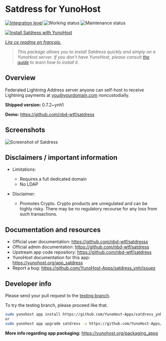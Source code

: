 <!--
N.B.: This README was automatically generated by https://github.com/YunoHost/apps/tree/master/tools/README-generator
It shall NOT be edited by hand.
-->

# Satdress for YunoHost

[![Integration level](https://dash.yunohost.org/integration/satdress.svg)](https://dash.yunohost.org/appci/app/satdress) ![Working status](https://ci-apps.yunohost.org/ci/badges/satdress.status.svg) ![Maintenance status](https://ci-apps.yunohost.org/ci/badges/satdress.maintain.svg)

[![Install Satdress with YunoHost](https://install-app.yunohost.org/install-with-yunohost.svg)](https://install-app.yunohost.org/?app=satdress)

*[Lire ce readme en français.](./README_fr.md)*

> *This package allows you to install Satdress quickly and simply on a YunoHost server.
If you don't have YunoHost, please consult [the guide](https://yunohost.org/#/install) to learn how to install it.*

## Overview

Federated Lightning Address server anyone can self-host to receive Lightning payments at you@yourdomain.com noncustodially.


**Shipped version:** 0.7.2~ynh1

**Demo:** https://github.com/nbd-wtf/satdress

## Screenshots

![Screenshot of Satdress](./doc/screenshots/example.jpg)

## Disclaimers / important information

* Limitations:
    * Requires a full dedicated domain
    * No LDAP

* Disclaimer:
    * Promotes Crypto. Crypto products are unregulated and can be highly risky. There may be no regulatory recourse for any loss from such transactions.
## Documentation and resources

* Official user documentation: <https://github.com/nbd-wtf/satdresss>
* Official admin documentation: <https://github.com/nbd-wtf/satdress>
* Upstream app code repository: <https://github.com/nbd-wtf/satdress>
* YunoHost documentation for this app: <https://yunohost.org/app_satdress>
* Report a bug: <https://github.com/YunoHost-Apps/satdress_ynh/issues>

## Developer info

Please send your pull request to the [testing branch](https://github.com/YunoHost-Apps/satdress_ynh/tree/testing).

To try the testing branch, please proceed like that.

``` bash
sudo yunohost app install https://github.com/YunoHost-Apps/satdress_ynh/tree/testing --debug
or
sudo yunohost app upgrade satdress -u https://github.com/YunoHost-Apps/satdress_ynh/tree/testing --debug
```

**More info regarding app packaging:** <https://yunohost.org/packaging_apps>
